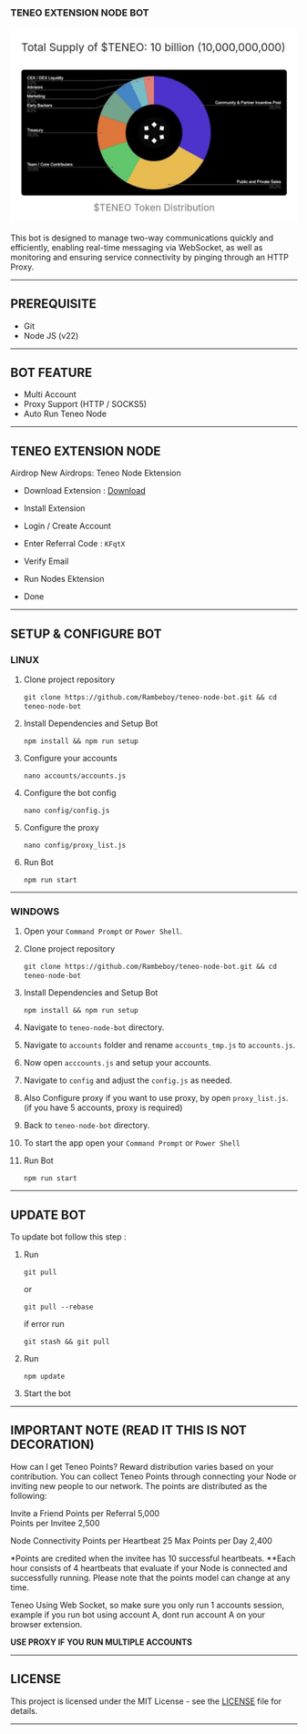 ### TENEO EXTENSION NODE BOT

![TRWA](assets/img1.jpg)

This bot is designed to manage two-way communications quickly and efficiently, enabling real-time messaging via WebSocket, as well as monitoring and ensuring service connectivity by pinging through an HTTP Proxy.

---

## PREREQUISITE

- Git
- Node JS (v22)

---

## BOT FEATURE

- Multi Account 
- Proxy Support (HTTP / SOCKS5)
- Auto Run Teneo Node


---

## TENEO EXTENSION NODE

Airdrop
New Airdrops: Teneo Node Ektension 

- Download Extension : [Download](https://chromewebstore.google.com/detail/teneo-community-node/emcclcoaglgcpoognfiggmhnhgabppkm)

- Install Extension
- Login / Create Account
- Enter Referral Code : `KFqtX`
- Verify Email
- Run Nodes Ektension
- Done

---

## SETUP & CONFIGURE BOT

### LINUX

1. Clone project repository
   ```
   git clone https://github.com/Rambeboy/teneo-node-bot.git && cd teneo-node-bot
   ```
2. Install Dependencies and Setup Bot
   ```
   npm install && npm run setup
   ```
3. Configure your accounts
   ```
   nano accounts/accounts.js
   ```
4. Configure the bot config
   ```
   nano config/config.js
   ```
5. Configure the proxy
   ```
   nano config/proxy_list.js
   ```
6. Run Bot
   ```
   npm run start
   ```
   
---

### WINDOWS

1. Open your `Command Prompt` or `Power Shell`.

2. Clone project repository
   ```
   git clone https://github.com/Rambeboy/teneo-node-bot.git && cd teneo-node-bot
   ```

3. Install Dependencies and Setup Bot
   ```
   npm install && npm run setup
   ```

5. Navigate to `teneo-node-bot` directory. 

6. Navigate to `accounts` folder and rename `accounts_tmp.js` to `accounts.js`.

7. Now open `acccounts.js` and setup your accounts.

8. Navigate to `config` and adjust the `config.js` as needed.

9. Also Configure proxy if you want to use proxy, by open `proxy_list.js`. (if you have 5 accounts, proxy is required)

10. Back to `teneo-node-bot` directory.

11. To start the app open your `Command Prompt` or `Power Shell`

12. Run Bot
    ```
    npm run start
    ```

---

## UPDATE BOT

To update bot follow this step :
1. Run
   ```
   git pull
   ```
   or
   ```
   git pull --rebase
   ```
   if error run
   ```
   git stash && git pull
   ```
2. Run
   ```
   npm update
   ```
2. Start the bot


---

## IMPORTANT NOTE (READ IT THIS IS NOT DECORATION)

How can I get Teneo Points?
Reward distribution varies based on your contribution. You can collect Teneo Points through connecting your Node or inviting new people to our network. The points are distributed as the following:

Invite a Friend
Points per Referral	
5,000	
Points per Invitee
2,500

Node Connectivity
Points per Heartbeat
25
Max Points per Day
2,400

*Points are credited when the invitee has 10 successful heartbeats.
**Each hour consists of 4 heartbeats that evaluate if your Node is connected and successfully running. Please note that the points model can change at any time.

Teneo Using Web Socket, so make sure you only run 1 accounts session, example if you run bot using account A, dont run account A on your browser extension.

**USE PROXY IF YOU RUN MULTIPLE ACCOUNTS**

---

## LICENSE

This project is licensed under the MIT License - see the [LICENSE](LICENSE) file for details.

---
